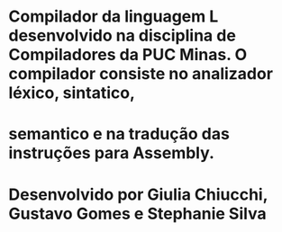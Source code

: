 # Compilador da linguagem L desenvolvido na disciplina de Compiladores da PUC Minas. O compilador consiste no analizador léxico, sintatico,
# semantico e na tradução das instruções para Assembly.

# Desenvolvido por Giulia Chiucchi, Gustavo Gomes e Stephanie Silva
